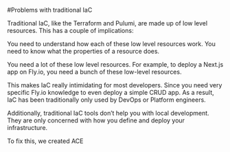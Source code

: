 #Problems with traditional IaC

Traditional IaC, like the Terraform and Pulumi, are made up of low level resources. This has a couple of implications:

You need to understand how each of these low level resources work. You need to know what the properties of a resource does.

You need a lot of these low level resources. For example, to deploy a Next.js app on Fly.io, you need a bunch of these low-level resources.

This makes IaC really intimidating for most developers. Since you need very specific Fly.io knowledge to even deploy a simple CRUD app. As a result, IaC has been traditionally only used by DevOps or Platform engineers.

Additionally, traditional IaC tools don’t help you with local development. They are only concerned with how you define and deploy your infrastructure.

To fix this, we created ACE